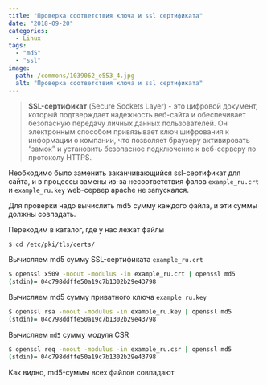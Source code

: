 ```yaml
---
title: "Проверка соответствия ключа и ssl сертификата"
date: "2018-09-20"
categories: 
  - Linux
tags: 
  - "md5"
  - "ssl"
image:
  path: /commons/1039062_e553_4.jpg
  alt: "Проверка соответствия ключа и ssl сертификата"
---
```


> **SSL-сертификат** (Secure Sockets Layer) - это цифровой документ, который подтверждает надежность веб-сайта и обеспечивает безопасную передачу личных данных пользователей. Он электронным способом привязывает ключ шифрования к информации о компании, что позволяет браузеру активировать “замок” и установить безопасное подключение к веб-серверу по протоколу HTTPS.

Необходимо было заменить заканчивающийся ssl-сертификат для сайта, и в процессы замены из-за несоответствия фалов `example_ru.crt` и `example_ru.key` web-сервер apache не запускался.

Для проверки надо вычислить md5 сумму каждого файла, и эти суммы должны совпадать.

Переходим в каталог, где у нас лежат файлы

```sh
$ cd /etc/pki/tls/certs/
```

Вычисляем md5 сумму SSL-сертификата `example_ru.crt`

```sh
$ openssl x509 -noout -modulus -in example_ru.crt | openssl md5
(stdin)= 04c798ddffe50a19c7b1302b29e43798
```

Вычисляем md5 сумму приватного ключа `example_ru.key`

```sh
$ openssl rsa -noout -modulus -in example_ru.key | openssl md5
(stdin)= 04c798ddffe50a19c7b1302b29e43798
```

Вычисляем `md5` сумму модуля CSR

```sh
$ openssl req -noout -modulus -in example_ru.csr | openssl md5
(stdin)= 04c798ddffe50a19c7b1302b29e43798
```

Как видно, md5-суммы всех файлов совпадают